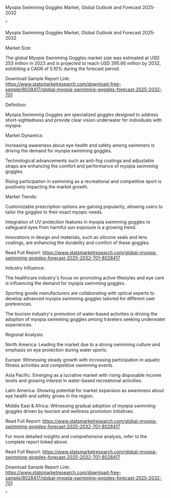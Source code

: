 Myopia Swimming Goggles Market, Global Outlook and Forecast 2025-2032 

"

Myopia Swimming Goggles Market, Global Outlook and Forecast 2025-2032

Market Size:

The global Myopia Swimming Goggles market size was estimated at USD 253 million in 2023 and is projected to reach USD 395.86 million by 2032, exhibiting a CAGR of 5.10% during the forecast period.

Download Sample Report Link: https://www.statsmarketresearch.com/download-free-sample/8028417/global-myopia-swimming-goggles-forecast-2025-2032-701

Definition:


Myopia Swimming Goggles are specialized goggles designed to address short-sightedness and provide clear vision underwater for individuals with myopia.

Market Dynamics:

Increasing awareness about eye health and safety among swimmers is driving the demand for myopia swimming goggles.

Technological advancements such as anti-fog coatings and adjustable straps are enhancing the comfort and performance of myopia swimming goggles.

Rising participation in swimming as a recreational and competitive sport is positively impacting the market growth.

Market Trends:

Customizable prescription options are gaining popularity, allowing users to tailor the goggles to their exact myopic needs.

Integration of UV protection features in myopia swimming goggles to safeguard eyes from harmful sun exposure is a growing trend.

Innovations in design and materials, such as silicone seals and lens coatings, are enhancing the durability and comfort of these goggles.

Read Full Report: https://www.statsmarketresearch.com/global-myopia-swimming-goggles-forecast-2025-2032-701-8028417

Industry Influence:

The healthcare industry's focus on promoting active lifestyles and eye care is influencing the demand for myopia swimming goggles.

Sporting goods manufacturers are collaborating with optical experts to develop advanced myopia swimming goggles tailored for different user preferences.

The tourism industry's promotion of water-based activities is driving the adoption of myopia swimming goggles among travelers seeking underwater experiences.

Regional Analysis:

North America: Leading the market due to a strong swimming culture and emphasis on eye protection during water sports.

Europe: Witnessing steady growth with increasing participation in aquatic fitness activities and competitive swimming events.

Asia Pacific: Emerging as a lucrative market with rising disposable income levels and growing interest in water-based recreational activities.

Latin America: Showing potential for market expansion as awareness about eye health and safety grows in the region.

Middle East & Africa: Witnessing gradual adoption of myopia swimming goggles driven by tourism and wellness promotion initiatives.

Read Full Report: https://www.statsmarketresearch.com/global-myopia-swimming-goggles-forecast-2025-2032-701-8028417

For more detailed insights and comprehensive analysis, refer to the complete report linked above.

Read Full Report: https://www.statsmarketresearch.com/global-myopia-swimming-goggles-forecast-2025-2032-701-8028417

Download Sample Report Link: https://www.statsmarketresearch.com/download-free-sample/8028417/global-myopia-swimming-goggles-forecast-2025-2032-701

"
